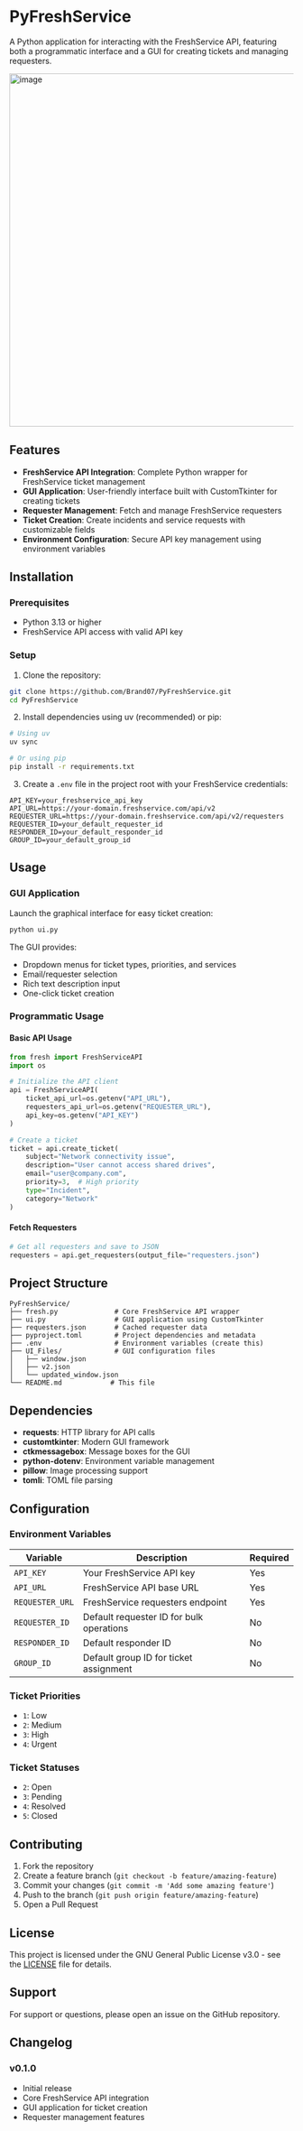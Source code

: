 # PyFreshService

A Python application for interacting with the FreshService API, featuring both a programmatic interface and a GUI for creating tickets and managing requesters.

<img width="897" height="626" alt="image" src="https://github.com/user-attachments/assets/00730a5d-dc00-4bf4-b575-7c326a738eca" />


## Features

- **FreshService API Integration**: Complete Python wrapper for FreshService ticket management
- **GUI Application**: User-friendly interface built with CustomTkinter for creating tickets
- **Requester Management**: Fetch and manage FreshService requesters
- **Ticket Creation**: Create incidents and service requests with customizable fields
- **Environment Configuration**: Secure API key management using environment variables

## Installation

### Prerequisites

- Python 3.13 or higher
- FreshService API access with valid API key

### Setup

1. Clone the repository:
```bash
git clone https://github.com/Brand07/PyFreshService.git
cd PyFreshService
```

2. Install dependencies using uv (recommended) or pip:
```bash
# Using uv
uv sync

# Or using pip
pip install -r requirements.txt
```

3. Create a `.env` file in the project root with your FreshService credentials:
```env
API_KEY=your_freshservice_api_key
API_URL=https://your-domain.freshservice.com/api/v2
REQUESTER_URL=https://your-domain.freshservice.com/api/v2/requesters
REQUESTER_ID=your_default_requester_id
RESPONDER_ID=your_default_responder_id
GROUP_ID=your_default_group_id
```

## Usage

### GUI Application

Launch the graphical interface for easy ticket creation:

```bash
python ui.py
```

The GUI provides:
- Dropdown menus for ticket types, priorities, and services
- Email/requester selection
- Rich text description input
- One-click ticket creation

### Programmatic Usage

#### Basic API Usage

```python
from fresh import FreshServiceAPI
import os

# Initialize the API client
api = FreshServiceAPI(
    ticket_api_url=os.getenv("API_URL"),
    requesters_api_url=os.getenv("REQUESTER_URL"),
    api_key=os.getenv("API_KEY")
)

# Create a ticket
ticket = api.create_ticket(
    subject="Network connectivity issue",
    description="User cannot access shared drives",
    email="user@company.com",
    priority=3,  # High priority
    type="Incident",
    category="Network"
)
```

#### Fetch Requesters

```python
# Get all requesters and save to JSON
requesters = api.get_requesters(output_file="requesters.json")
```


## Project Structure

```
PyFreshService/
├── fresh.py              # Core FreshService API wrapper
├── ui.py                 # GUI application using CustomTkinter
├── requesters.json       # Cached requester data
├── pyproject.toml        # Project dependencies and metadata
├── .env                  # Environment variables (create this)
├── UI_Files/             # GUI configuration files
│   ├── window.json
│   ├── v2.json
│   └── updated_window.json
└── README.md            # This file
```

## Dependencies

- **requests**: HTTP library for API calls
- **customtkinter**: Modern GUI framework
- **ctkmessagebox**: Message boxes for the GUI
- **python-dotenv**: Environment variable management
- **pillow**: Image processing support
- **tomli**: TOML file parsing

## Configuration

### Environment Variables

| Variable | Description | Required |
|----------|-------------|----------|
| `API_KEY` | Your FreshService API key | Yes |
| `API_URL` | FreshService API base URL | Yes |
| `REQUESTER_URL` | FreshService requesters endpoint | Yes |
| `REQUESTER_ID` | Default requester ID for bulk operations | No |
| `RESPONDER_ID` | Default responder ID | No |
| `GROUP_ID` | Default group ID for ticket assignment | No |

### Ticket Priorities

- `1`: Low
- `2`: Medium  
- `3`: High
- `4`: Urgent

### Ticket Statuses

- `2`: Open
- `3`: Pending
- `4`: Resolved
- `5`: Closed

## Contributing

1. Fork the repository
2. Create a feature branch (`git checkout -b feature/amazing-feature`)
3. Commit your changes (`git commit -m 'Add some amazing feature'`)
4. Push to the branch (`git push origin feature/amazing-feature`)
5. Open a Pull Request

## License

This project is licensed under the GNU General Public License v3.0 - see the [LICENSE](LICENSE) file for details.

## Support

For support or questions, please open an issue on the GitHub repository.

## Changelog

### v0.1.0
- Initial release
- Core FreshService API integration
- GUI application for ticket creation
- Requester management features
